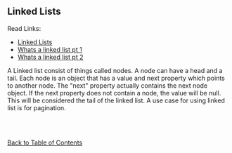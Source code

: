 ## Linked Lists

Read Links:

- [Linked Lists](https://codefellows.github.io/common_curriculum/data_structures_and_algorithms/Code_401/class-05/resources/singly_linked_list.html)
- [Whats a linked list pt 1](https://medium.com/basecs/whats-a-linked-list-anyway-part-1-d8b7e6508b9d)
- [Whats a linked list pt 2](https://medium.com/basecs/whats-a-linked-list-anyway-part-2-131d96f71996)

A Linked list consist of things called nodes. A node can have a head and a tail. Each node is an object that has a value and next property which points to another node. The "next" property actually contains the next node object. If the next property does not contain a node, the value will be null. This will be considered the tail of the linked list. A use case for using linked list is for pagination.

<br>
<br>

[Back to Table of Contents](../README.md)
